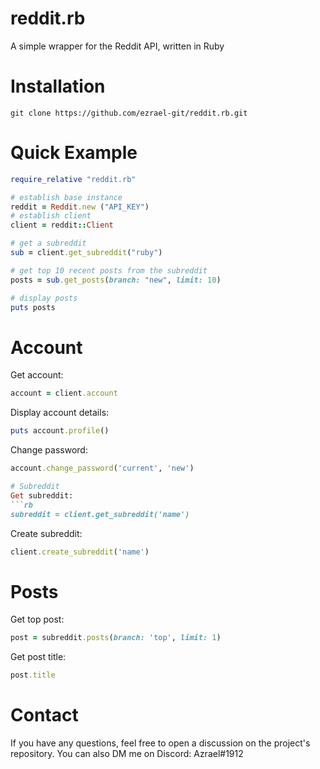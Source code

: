 # reddit.rb
A simple wrapper for the Reddit API, written in Ruby


# Installation
```
git clone https://github.com/ezrael-git/reddit.rb.git
```

# Quick Example
```rb
require_relative "reddit.rb"

# establish base instance
reddit = Reddit.new ("API_KEY")
# establish client
client = reddit::Client

# get a subreddit
sub = client.get_subreddit("ruby")

# get top 10 recent posts from the subreddit
posts = sub.get_posts(branch: "new", limit: 10)

# display posts
puts posts

```

# Account
Get account:
```rb
account = client.account
```
Display account details:
```rb
puts account.profile()
```
Change password:
```rb
account.change_password('current', 'new')

# Subreddit
Get subreddit:
```rb
subreddit = client.get_subreddit('name')
```
Create subreddit:
```rb
client.create_subreddit('name')
```

# Posts
Get top post:
```rb
post = subreddit.posts(branch: 'top', limit: 1)
```
Get post title:
```rb
post.title
```



# Contact
If you have any questions, feel free to open a discussion on the project's repository.
You can also DM me on Discord: Azrael#1912
